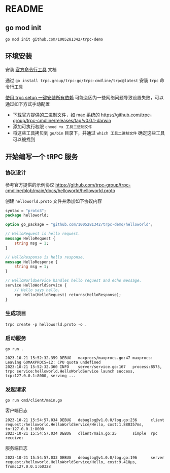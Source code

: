 # README

## go mod init

`go mod init github.com/1005281342/trpc-demo`

## 环境安装

安装 [官方命令行工具](https://github.com/trpc-group/trpc-cmdline/blob/main/README.zh_CN.md) 文档

通过 `go install trpc.group/trpc-go/trpc-cmdline/trpc@latest` 安装 `trpc` 命令行工具

[使用 trpc setup 一键安装所有依赖](https://github.com/trpc-group/trpc-cmdline/blob/main/README.zh_CN.md#%E4%BD%BF%E7%94%A8-trpc-setup-%E4%B8%80%E9%94%AE%E5%AE%89%E8%A3%85%E6%89%80%E6%9C%89%E4%BE%9D%E8%B5%96) 
可能会因为一些网络问题导致设置失败，可以通过如下方式手动配置
- 下载官方提供的二进制文件，如 mac 系统的 https://github.com/trpc-group/trpc-cmdline/releases/tag/v0.0.1-darwin
- 添加可执行权限 `chmod +x 工具二进制文件`
- 将这些工具拷贝到 `go/bin` 目录下，并通过 `which 工具二进制文件` 确定这些工具可以被找到

## 开始编写一个 tRPC 服务

### 协议设计

参考官方提供的示例协议 https://github.com/trpc-group/trpc-cmdline/blob/main/docs/helloworld/helloworld.proto

创建 `helloworld.proto` 文件并添加如下协议内容

```protobuf
syntax = "proto3";
package helloworld;

option go_package = "github.com/1005281342/trpc-demo/helloworld";

// HelloRequest is hello request.
message HelloRequest {
    string msg = 1;
}

// HelloResponse is hello response.
message HelloResponse {
    string msg = 1;
}

// HelloWorldService handles hello request and echo message.
service HelloWorldService {
    // Hello says hello.
    rpc Hello(HelloRequest) returns(HelloResponse);
}
```

### 生成项目 

`trpc create -p helloworld.proto -o .`

### 启动服务

`go run .`

```
2023-10-21 15:52:32.359 DEBUG   maxprocs/maxprocs.go:47 maxprocs: Leaving GOMAXPROCS=12: CPU quota undefined
2023-10-21 15:52:32.360 INFO    server/service.go:167   process:8575, trpc service:helloworld.HelloWorldService launch success, tcp:127.0.0.1:8000, serving ...
```

### 发起请求

`go run cmd/client/main.go`

客户端日志
```
2023-10-21 15:54:57.034 DEBUG   debuglog@v1.0.0/log.go:236      client request:/helloworld.HelloWorldService/Hello, cost:1.880357ms, to:127.0.0.1:8000
2023-10-21 15:54:57.034 DEBUG   client/main.go:25       simple  rpc   receive: 
```

服务端日志
```
2023-10-21 15:54:57.033 DEBUG   debuglog@v1.0.0/log.go:196      server request:/helloworld.HelloWorldService/Hello, cost:9.418µs, from:127.0.0.1:60328
```
